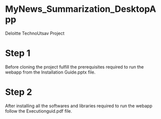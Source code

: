 # MyNews_Summarization_DesktopApp
Deloitte TechnoUtsav Project

# Step 1
Before cloning the project fulfill the prerequisites required to run the webapp from the Installation Guide.pptx file.

# Step 2
After installing all the softwares and libraries required to run the webapp follow the Executionguid.pdf file.
